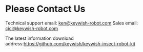 # Please Contact Us
Technical support email: ken@keywish-robot.com
Sales email: cici@keywish-robot.com

The latest information download address:https://github.com/keywish/keywish-insect-robot-kit
